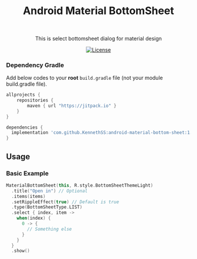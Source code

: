 <h1 align="center">Android Material BottomSheet</h1></br>

<p align="center">
This is select bottomsheet dialog for material design

</p>

<p align="center">
  <a href="https://opensource.org/licenses/Apache-2.0"><img alt="License" src="https://img.shields.io/badge/License-Apache%202.0-blue.svg"/></a>
</p>

### Dependency Gradle 
Add below codes to your **root** `build.gradle` file (not your module build.gradle file).
```gradle
allprojects {
    repositories {
        maven { url "https://jitpack.io" }
    }
}
```

```gradle
dependencies {
  implementation 'com.github.KennethSS:android-material-bottom-sheet:1.1.0'
}
```


## Usage
### Basic Example
```kotlin
MaterialBottomSheet(this, R.style.BottomSheetThemeLight)
  .title("Open in") // Optional
  .items(items) 
  .setRippleEffect(true) // Default is true
  .type(BottomSheetType.LIST)
  .select { index, item ->
    when(index) {
      0 -> {
        // Something else
      }
    }
  }
  .show()
```
